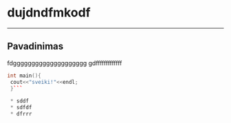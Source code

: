# dujdndfmkodf
---

## Pavadinimas

fdgggggggggggggggggggg
gdfffffffffffff

```cpp
int main(){
 cout<<"sveiki!"<<endl;
 }```
 
 * sddf
 * sdfdf
 * dfrrr
